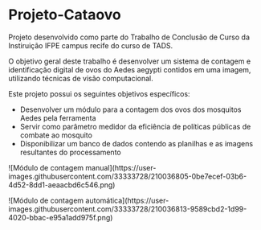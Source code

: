 # Projeto-Cataovo

<p>Projeto desenvolvido como parte do Trabalho de Conclusão de Curso da Instiruição IFPE campus recife do curso de TADS.</p>

<p>O objetivo geral deste trabalho é desenvolver um sistema de contagem e identificação digital de ovos do Aedes aegypti contidos em uma imagem, utilizando técnicas
de visão computacional.</p>

<p>Este projeto possui os seguintes objetivos específicos:</p>
<ul>
<li>Desenvolver um módulo para a contagem dos ovos dos mosquitos Aedes pela ferramenta</li>
<li>Servir como parâmetro medidor da eficiência de políticas públicas de combate ao mosquito</li>
<li>Disponibilizar um banco de dados contendo as planilhas e as imagens resultantes do processamento</li>
</ul>
<p>![Módulo de contagem manual](https://user-images.githubusercontent.com/33333728/210036805-0be7ecef-03b6-4d52-8dd1-aeaacbd6c546.png)</p>
<p>![Módulo de contagem automática](https://user-images.githubusercontent.com/33333728/210036813-9589cbd2-1d99-4020-bbac-e95a1add975f.png)</p> <br/> <br/>
